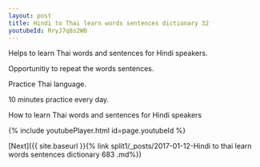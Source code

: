 ```yaml
---
layout: post
title: Hindi to Thai learn words sentences dictionary 32 
youtubeId: RryJ7q8s2W0
---
```

 
 
Helps to learn Thai words and sentences for Hindi speakers.

Opportunitiy to repeat the words sentences. 

Practice Thai language. 
 
10 minutes practice every day. 
 
How to learn Thai words and sentences for Hindi speakers 
 
{% include youtubePlayer.html id=page.youtubeId %}
 
 
[Next]({{ site.baseurl }}{% link  split1/_posts/2017-01-12-Hindi to thai learn words sentences dictionary 683 .md%})
 
